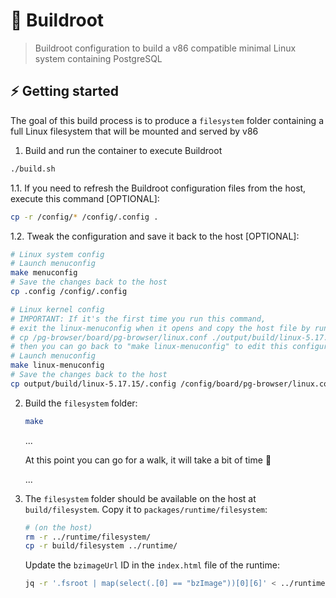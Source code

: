 # :construction_worker: Buildroot

> Buildroot configuration to build a v86 compatible minimal Linux system containing PostgreSQL

## :zap: Getting started

The goal of this build process is to produce a `filesystem` folder containing a full Linux filesystem that will be mounted and served by v86

1. Build and run the container to execute Buildroot

```bash
./build.sh
```

  1.1. If you need to refresh the Buildroot configuration files from the host, execute this command [OPTIONAL]:

  ```bash
  cp -r /config/* /config/.config .
  ```

  1.2. Tweak the configuration and save it back to the host [OPTIONAL]:

  ```bash
  # Linux system config
  # Launch menuconfig
  make menuconfig
  # Save the changes back to the host
  cp .config /config/.config

  # Linux kernel config
  # IMPORTANT: If it's the first time you run this command,
  # exit the linux-menuconfig when it opens and copy the host file by running
  # cp /pg-browser/board/pg-browser/linux.conf ./output/build/linux-5.17.15/.config
  # then you can go back to "make linux-menuconfig" to edit this configuration
  # Launch menuconfig
  make linux-menuconfig
  # Save the changes back to the host
  cp output/build/linux-5.17.15/.config /config/board/pg-browser/linux.conf
  ```

2. Build the `filesystem` folder:

    ```bash
    make
    ```

    ...

    At this point you can go for a walk, it will take a bit of time :turtle:

    ...

3. The `filesystem` folder should be available on the host at `build/filesystem`. Copy it to `packages/runtime/filesystem`:

    ```bash
    # (on the host)
    rm -r ../runtime/filesystem/
    cp -r build/filesystem ../runtime/
    ```

    Update the `bzimageUrl` ID in the `index.html` file of the runtime:
    ```bash
    jq -r '.fsroot | map(select(.[0] == "bzImage"))[0][6]' < ../runtime/filesystem/filesystem.json
    ```
